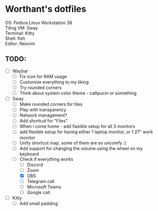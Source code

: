 # Worthant's dotfiles

OS: Fedora Linux Workstation 38  
Tiling VM: Sway  
Terminal: Kitty  
Shell: fish  
Editor: Neovim  

## TODO:

- [ ] Waybar
  - [ ] Fix icon for RAM usage
  - [ ] Customize everything to my liking
  - [ ] Try rounded corners
  - [ ] Think about system color theme - cattpucin or something
- [ ] Sway
  - [ ] Make rounded corners for tiles
  - [ ] Play with transparency
  - [ ] Network management?
  - [ ] Add shortcut for "Files"
  - [ ] When i come home - add flaxible setup for all 3 monitors
  - [ ] add flexible setup for having either 1 laptop monitor, or 1 27" work monitor
  - [ ] Unify shortcut map, some of them are so uncomfy :(
  - [ ] Add support for changing the volume using the wheel on my keyboard
  - [ ] Check if everything works
    - [ ] Discord
    - [ ] Zoom
    - [x] OBS
    - [ ] Telegram call
    - [ ] Microsoft Teams
    - [ ] Google call
- [ ] Kitty
  - [ ] Add small padding

